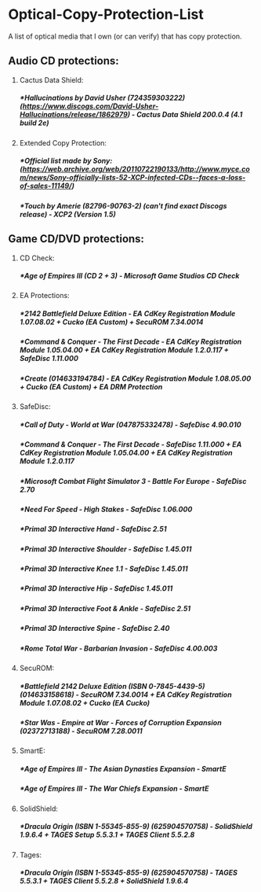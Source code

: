# Optical-Copy-Protection-List
A list of optical media that I own (or can verify) that has copy protection.

## Audio CD protections:
1. Cactus Data Shield:
      ##### *Hallucinations by David Usher (724359303222) (https://www.discogs.com/David-Usher-Hallucinations/release/1862979) - Cactus Data Shield 200.0.4 (4.1 build 2e)
2. Extended Copy Protection:
      ##### *Official list made by Sony: (https://web.archive.org/web/20110722190133/http://www.myce.com/news/Sony-officially-lists-52-XCP-infected-CDs--faces-a-loss-of-sales-11149/)
      ##### *Touch by Amerie (82796-90763-2) (can't find exact Discogs release) - XCP2 (Version 1.5)

## Game CD/DVD protections:
1. CD Check:
      ##### *Age of Empires III (CD 2 + 3) - Microsoft Game Studios CD Check
1. EA Protections: 
      ##### *2142 Battlefield Deluxe Edition - EA CdKey Registration Module 1.07.08.02 + Cucko (EA Custom) + SecuROM 7.34.0014
      ##### *Command & Conquer - The First Decade - EA CdKey Registration Module 1.05.04.00 + EA CdKey Registration Module 1.2.0.117 + SafeDisc 1.11.000
      ##### *Create (014633194784) - EA CdKey Registration Module 1.08.05.00 + Cucko (EA Custom) + EA DRM Protection
1. SafeDisc:
      ##### *Call of Duty - World at War (047875332478) - SafeDisc 4.90.010
      ##### *Command & Conquer - The First Decade - SafeDisc 1.11.000 + EA CdKey Registration Module 1.05.04.00 + EA CdKey Registration Module 1.2.0.117
      ##### *Microsoft Combat Flight Simulator 3 - Battle For Europe - SafeDisc 2.70
      ##### *Need For Speed - High Stakes - SafeDisc 1.06.000
      ##### *Primal 3D Interactive Hand - SafeDisc 2.51
      ##### *Primal 3D Interactive Shoulder - SafeDisc 1.45.011
      ##### *Primal 3D Interactive Knee 1.1 - SafeDisc 1.45.011
      ##### *Primal 3D Interactive Hip - SafeDisc 1.45.011
      ##### *Primal 3D Interactive Foot & Ankle - SafeDisc 2.51
      ##### *Primal 3D Interactive Spine - SafeDisc 2.40
      ##### *Rome Total War - Barbarian Invasion - SafeDisc 4.00.003
2. SecuROM:
      ##### *Battlefield 2142 Deluxe Edition (ISBN 0-7845-4439-5) (014633158618) - SecuROM 7.34.0014 + EA CdKey Registration Module 1.07.08.02 + Cucko (EA Cucko)
      ##### *Star Was - Empire at War - Forces of Corruption Expansion (02372713188) - SecuROM 7.28.0011    
3. SmartE:
      ##### *Age of Empires III - The Asian Dynasties Expansion - SmartE
      ##### *Age of Empires III - The War Chiefs Expansion - SmartE
4. SolidShield:
      ##### *Dracula Origin (ISBN 1-55345-855-9) (625904570758) - SolidShield 1.9.6.4 + TAGES Setup 5.5.3.1 + TAGES Client 5.5.2.8
5. Tages:
      ##### *Dracula Origin (ISBN 1-55345-855-9) (625904570758) - TAGES 5.5.3.1 + TAGES Client 5.5.2.8 + SolidShield 1.9.6.4
       
      
